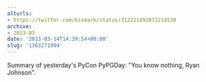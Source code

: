 ```yaml
---
alturls:
- https://twitter.com/bismark/status/312211492072214530
archive:
- 2013-03
date: '2013-03-14T14:39:54+00:00'
slug: '1363271994'
---
```


Summary of yesterday's PyCon PyPGDay: "You know nothing, Ryan Johnson".

